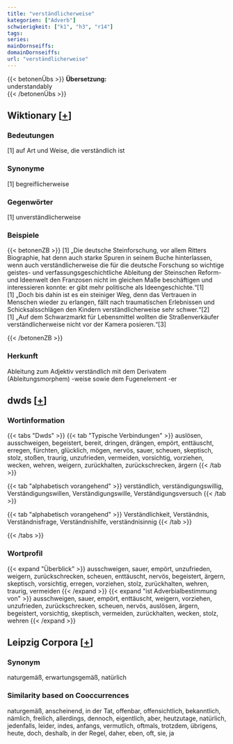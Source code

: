 ```yaml
---
title: "verständlicherweise"
kategorien: ["Adverb"]
schwierigkeit: ["k1", "h3", "r14"]
tags:
series:
mainDornseiffs:
domainDornseiffs:
url: "verständlicherweise"
---
```


{{< betonenÜbs >}}
**Übersetzung:**  
understandably  
{{< /betonenÜbs >}}

## Wiktionary [[+](https://de.wiktionary.org/wiki/verständlicherweise)]

### Bedeutungen
[1] auf Art und Weise, die verständlich ist  

### Synonyme
[1] begreiflicherweise  

### Gegenwörter
[1] unverständlicherweise  

### Beispiele
{{< betonenZB >}}
[1] „Die deutsche Steinforschung, vor allem Ritters Biographie, hat denn auch starke Spuren in seinem Buche hinterlassen, wenn auch verständlicherweise die für die deutsche Forschung so wichtige geistes- und verfassungsgeschichtliche Ableitung der Steinschen Reform- und Ideenwelt den Franzosen nicht im gleichen Maße beschäftigen und interessieren konnte: er gibt mehr politische als Ideengeschichte.“[1]  
[1] „Doch bis dahin ist es ein steiniger Weg, denn das Vertrauen in Menschen wieder zu erlangen, fällt nach traumatischen Erlebnissen und Schicksalsschlägen den Kindern verständlicherweise sehr schwer.“[2]  
[1] „Auf dem Schwarzmarkt für Lebensmittel wollten die Straßenverkäufer verständlicherweise nicht vor der Kamera posieren.“[3]  

{{< /betonenZB >}}
### Herkunft
Ableitung zum Adjektiv verständlich mit dem Derivatem (Ableitungsmorphem) -weise sowie dem Fugenelement -er  



## dwds [[+](https://www.dwds.de/wb/verständlicherweise)]

### Wortinformation
{{< tabs "Dwds" >}}
{{< tab "Typische Verbindungen" >}}
auslösen, ausschweigen, begeistert, bereit, dringen, drängen, empört, enttäuscht, erregen, fürchten, glücklich, mögen, nervös, sauer, scheuen, skeptisch, stolz, stoßen, traurig, unzufrieden, vermeiden, vorsichtig, vorziehen, wecken, wehren, weigern, zurückhalten, zurückschrecken, ärgern
{{< /tab >}}

{{< tab "alphabetisch vorangehend" >}}
verständlich, verständigungswillig, Verständigungswillen, Verständigungswille, Verständigungsversuch
{{< /tab >}}

{{< tab "alphabetisch vorangehend" >}}
Verständlichkeit, Verständnis, Verständnisfrage, Verständnishilfe, verständnisinnig
{{< /tab >}}

{{< /tabs >}}

### Wortprofil
{{< expand "Überblick" >}} ausschweigen, sauer, empört, unzufrieden, weigern, zurückschrecken, scheuen, enttäuscht, nervös, begeistert, ärgern, skeptisch, vorsichtig, erregen, vorziehen, stolz, zurückhalten, wehren, traurig, vermeiden {{< /expand >}}
{{< expand "ist Adverbialbestimmung von" >}} ausschweigen, sauer, empört, enttäuscht, weigern, vorziehen, unzufrieden, zurückschrecken, scheuen, nervös, auslösen, ärgern, begeistert, vorsichtig, skeptisch, vermeiden, zurückhalten, wecken, stolz, wehren {{< /expand >}}

## Leipzig Corpora [[+](https://corpora.uni-leipzig.de/en/res?word=verständlicherweise&corpusId=deu_newscrawl-public_2018)]


### Synonym
naturgemäß, erwartungsgemäß, natürlich


### Similarity based on Cooccurrences
naturgemäß, anscheinend, in der Tat, offenbar, offensichtlich, bekanntlich, nämlich, freilich, allerdings, dennoch, eigentlich, aber, heutzutage, natürlich, jedenfalls, leider, indes, anfangs, vermutlich, oftmals, trotzdem, übrigens, heute, doch, deshalb, in der Regel, daher, eben, oft, sie, ja

